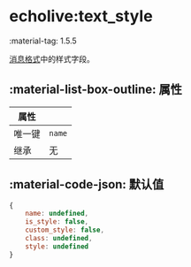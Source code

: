 # echolive:text_style

<span class="feature-tag" title="最早可用版本" markdown>
    <span class="icon">:material-tag:</span>
    <span class="text">1.5.5</span>
</span>

[消息格式](../../../message/style.md)中的样式字段。

## :material-list-box-outline: 属性

| 属性 ||
| - | - |
| 唯一键 | `name` |
| 继承 | 无 |

## :material-code-json: 默认值

``` js
{
    name: undefined,
    is_style: false,
    custom_style: false,
    class: undefined,
    style: undefined
}
```